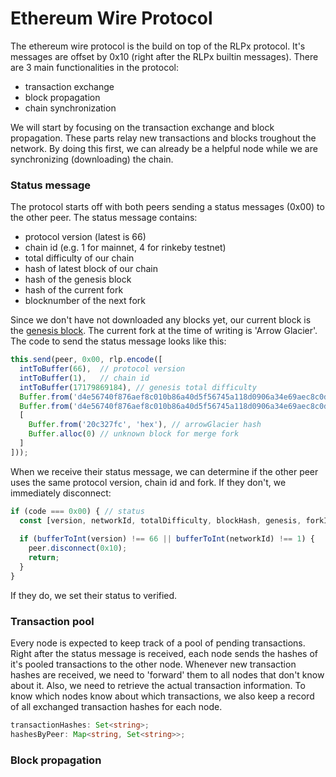 # Ethereum Wire Protocol

The ethereum wire protocol is the build on top of the RLPx protocol. 
It's messages are offset by 0x10 (right after the RLPx builtin messages).
There are 3 main functionalities in the protocol:

- transaction exchange
- block propagation
- chain synchronization

We will start by focusing on the transaction exchange and block propagation.
These parts relay new transactions and blocks troughout the network.
By doing this first, we can already be a helpful node while we are synchronizing (downloading) the chain.

### Status message

The protocol starts off with both peers sending a status messages (0x00) to the other peer.
The status message contains:

- protocol version (latest is 66)
- chain id (e.g. 1 for mainnet, 4 for rinkeby testnet)
- total difficulty of our chain
- hash of latest block of our chain
- hash of the genesis block
- hash of the current fork
- blocknumber of the next fork

Since we don't have not downloaded any blocks yet, our current block is the [genesis block](https://etherscan.io/block/0).
The current fork at the time of writing is 'Arrow Glacier'.
The code to send the status message looks like this:

```typescript
this.send(peer, 0x00, rlp.encode([
  intToBuffer(66),  // protocol version
  intToBuffer(1),   // chain id
  intToBuffer(17179869184), // genesis total difficulty
  Buffer.from('d4e56740f876aef8c010b86a40d5f56745a118d0906a34e69aec8c0db1cb8fa3', 'hex'), // genesis hash
  Buffer.from('d4e56740f876aef8c010b86a40d5f56745a118d0906a34e69aec8c0db1cb8fa3', 'hex'), // genesis hash
  [
    Buffer.from('20c327fc', 'hex'), // arrowGlacier hash
    Buffer.alloc(0) // unknown block for merge fork
  ]
]));
```

When we receive their status message, we can determine if the other peer uses the same protocol version, chain id and fork.
If they don't, we immediately disconnect:

```typescript
if (code === 0x00) { // status
  const [version, networkId, totalDifficulty, blockHash, genesis, forkId] = body;
        
  if (bufferToInt(version) !== 66 || bufferToInt(networkId) !== 1) {
    peer.disconnect(0x10);
    return;
  }
}
```

If they do, we set their status to verified.

### Transaction pool

Every node is expected to keep track of a pool of pending transactions. 
Right after the status message is received, each node sends the hashes of it's pooled transactions to the other node.
Whenever new transaction hashes are received, we need to 'forward' them to all nodes that don't know about it.
Also, we need to retrieve the actual transaction information.
To know which nodes know about which transactions, we also keep a record of all exchanged transaction hashes for each node.

```typescript
transactionHashes: Set<string>;
hashesByPeer: Map<string, Set<string>>;
```

### Block propagation